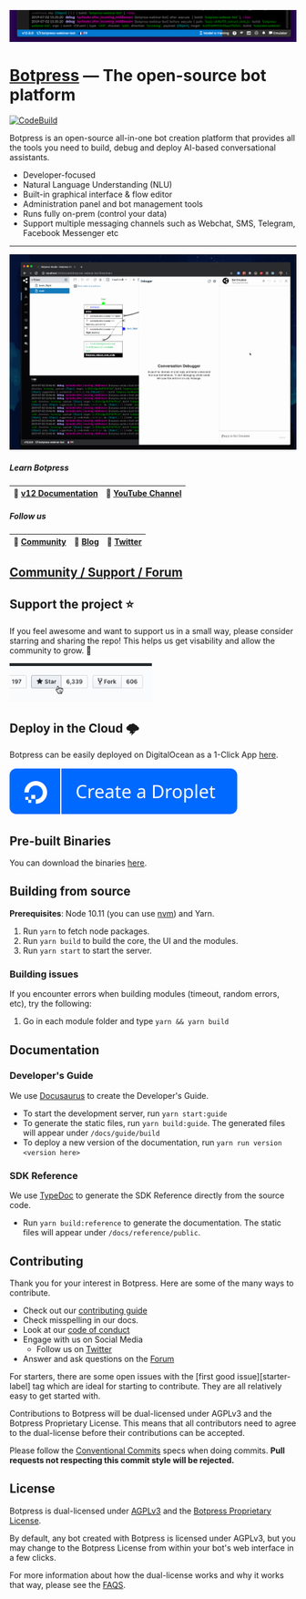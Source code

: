 <a href='http://botpress.io'><img src='.github/assets/train_bar.gif'></a>

# [Botpress](https://botpress.io) — The open-source bot platform

[![CodeBuild](https://codebuild.us-east-1.amazonaws.com/badges?uuid=eyJlbmNyeXB0ZWREYXRhIjoiNTZoU0wzRmRQd29iWTFqVjliUzlvN0gzUUtoN25QVHlHMUhWYkZCWHpPQ3ZKQzFOMFh6Wm5EcHkxQW5SUmJuTFpLSDJXdURDVzNtRjM5d1BaU2pNUHhJPSIsIml2UGFyYW1ldGVyU3BlYyI6Iitoa0RBM091SnlXNTJwK2MiLCJtYXRlcmlhbFNldFNlcmlhbCI6MX0%3D&branch=master)](https://console.aws.amazon.com/codesuite/codebuild/projects/botpress-ce-tests/history?region=us-east-1)

Botpress is an open-source all-in-one bot creation platform that provides all the tools you need to build, debug and deploy AI-based conversational assistants.

- Developer-focused
- Natural Language Understanding (NLU)
- Built-in graphical interface & flow editor
- Administration panel and bot management tools
- Runs fully on-prem (control your data)
- Support multiple messaging channels such as Webchat, SMS, Telegram, Facebook Messenger etc

---

<a href='http://botpress.io'><img src='.github/assets/banner.gif'></a>

##### Learn Botpress

| 📖 [v12 **Documentation**](https://botpress.io/docs) | 🍿 [**YouTube Channel**](https://www.youtube.com/c/botpress) |
| ---------------------------------------------------- | ------------------------------------------------------------ |


##### Follow us

|💬 [**Community**](https://help.botpress.io) | 🚀 [Blog](https://botpress.io/blog) | 🐥 [Twitter](https://twitter.com/getbotpress) |
| ---------------------------------------- | ----------------------------------- | --------------------------------------------- |

## [Community / Support / Forum](https://help.botpress.io)

## Support the project ⭐

If you feel awesome and want to support us in a small way, please consider starring and sharing the repo! This helps us get visability and allow the community to grow. 🙏

<img alt="Botpress" width="250" src=".github/assets/star_us.gif">

## Deploy in the Cloud 🌩️
Botpress can be easily deployed on DigitalOcean as a 1-Click App [here](https://marketplace.digitalocean.com/apps/botpress).

[![DigitalOcean](.github/do_button.svg)](https://marketplace.digitalocean.com/apps/botpress)

## Pre-built Binaries

You can download the binaries [here](https://s3.amazonaws.com/botpress-binaries/index.html).

## Building from source

**Prerequisites**: Node 10.11 (you can use [nvm](https://github.com/creationix/nvm)) and Yarn.

1. Run `yarn` to fetch node packages.
1. Run `yarn build` to build the core, the UI and the modules.
1. Run `yarn start` to start the server.

### Building issues

If you encounter errors when building modules (timeout, random errors, etc), try the following:

1. Go in each module folder and type `yarn && yarn build`

## Documentation

### Developer's Guide

We use [Docusaurus](https://docusaurus.io/en/) to create the Developer's Guide.

- To start the development server, run `yarn start:guide`
- To generate the static files, run `yarn build:guide`. The generated files will appear under `/docs/guide/build`
- To deploy a new version of the documentation, run `yarn run version <version here>`

### SDK Reference

We use [TypeDoc](https://github.com/TypeStrong/typedoc) to generate the SDK Reference directly from the source code.

- Run `yarn build:reference` to generate the documentation. The static files will appear under `/docs/reference/public`.

## Contributing

Thank you for your interest in Botpress. Here are some of the many ways to contribute.

- Check out our [contributing guide](/.github/CONTRIBUTING.md)
- Check misspelling in our docs.
- Look at our [code of conduct](/.github/CODE_OF_CONDUCT.md)
- Engage with us on Social Media
  - Follow us on [Twitter](https://twitter.com/getbotpress)
- Answer and ask questions on the [Forum](https://help.botpress.io/)

For starters, there are some open issues with the [first good issue][starter-label] tag which are ideal for starting to contribute. They are all relatively easy to get started with.

Contributions to Botpress will be dual-licensed under AGPLv3 and the Botpress Proprietary License. This means that all contributors need to agree to the dual-license before their contributions can be accepted.

Please follow the [Conventional Commits](https://conventionalcommits.org/) specs when doing commits. **Pull requests not respecting this commit style will be rejected.**

## License

Botpress is dual-licensed under [AGPLv3](/licenses/LICENSE_AGPL3) and the [Botpress Proprietary License](/licenses/LICENSE_BOTPRESS).

By default, any bot created with Botpress is licensed under AGPLv3, but you may change to the Botpress License from within your bot's web interface in a few clicks.

For more information about how the dual-license works and why it works that way, please see the <a href="https://botpress.io/faq">FAQS</a>.
